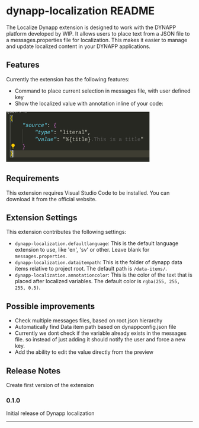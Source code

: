 # dynapp-localization README
The Localize Dynapp extension is designed to work with the DYNAPP platform developed by WIP. It allows users to place text from a JSON file to a messages.properties file for localization. This makes it easier to manage and update localized content in your DYNAPP applications.

## Features
Currently the extension has the following features:
- Command to place current selection in messages file, with user defined key
- Show the localized value with annotation inline of your code:

![image of text annotations](images/image.png)

## Requirements

This extension requires Visual Studio Code to be installed. You can download it from the official website.

## Extension Settings


This extension contributes the following settings:

* `dynapp-localization.defaultlanguage`: This is the default language extension to use, like 'en', 'sv' or other. Leave blank for `messages.properties`.
* `dynapp-localization.dataitempath`: This is the folder of dynapp data items relative to project root. The default path is `/data-items/`.
* `dynapp-localization.annotationcolor`: This is the color of the text that is placed after localized variables. The default color is `rgba(255, 255, 255, 0.5)`.


## Possible improvements

- Check multiple messages files, based on root.json hierarchy
- Automatically find Data item path based on dynappconfig.json file 
- Currently we dont check if the variable already exists in the messages file. so instead of just adding it should notify the  user and force a new key.
- Add the ability to edit the value directly from the  preview

## Release Notes

Create first version of the extension

### 0.1.0

Initial release of Dynapp localization


-----------------------------------------------------------------------------------------------------------

